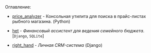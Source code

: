 Оглавлениe:

- [price_analyzer](https://github.com/akchau/price_analyzer) - Консольная утилита для поиска в прайс-листах рыбного магазина. (Python)

- [het](https://github.com/akchau/het) - *Финансовый ассистент для ведения семейного бюджета*. [`Django`, `SQLite`]

- [right_hand](https://github.com/akchau/right_hand/blob/main/README.md) - *Личная СRM-система* (Django)
